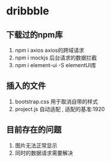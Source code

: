 <!--
 * @Author: your name
 * @Date: 2022-03-16 19:19:39
 * @LastEditTime: 2022-03-20 11:02:24
 * @LastEditors: Please set LastEditors
 * @Description: 打开koroFileHeader查看配置 进行设置: https://github.com/OBKoro1/koro1FileHeader/wiki/%E9%85%8D%E7%BD%AE
 * @FilePath: \dribbble\README.md
-->
# dribbble
## 下载过的npm库
1. npm i axios  axios的跨域请求
2. npm i mockjs  后台请求的数据拦截
3. npm i element-ui -S elementUI库


## 插入的文件
1. bootstrap.css 用于取消自带的样式
2. project.js   自动适配 , 适配的基准:1920

## 目前存在的问题
1. 图片无法正常显示
2. 同时的数据请求需要解决
